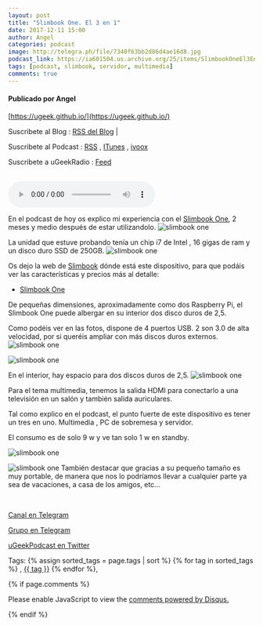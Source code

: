 ```yaml
---
layout: post
title: "Slimbook One. El 3 en 1"
date: 2017-12-11 15:00
author: Angel
categories: podcast
image: http://telegra.ph/file/7340f63bb2d86d4ae16d8.jpg
podcast_link: https://ia601504.us.archive.org/25/items/SlimbookOneEl3En1/SlimbookOne_El_3_en_1.mp3
tags: [podcast, slimbook, servidor, multimedia]
comments: true
---
```

#### Publicado por Angel

[https://ugeek.github.io/](https://ugeek.github.io/)

Suscribete al Blog :  [RSS del Blog](http://feeds.feedburner.com/uGeekBlog) |

Suscribete al Podcast :  [RSS](http://feeds.feedburner.com/ugeek) , [ITunes](https://itunes.apple.com/us/podcast/ugeek/id1201421866?mt=2) , [ivoox](https://www.ivoox.com/podcast-ugeek_sq_f1383493_1.html)


Suscribete a uGeekRadio : [Feed](http://feeds.feedburner.com/uGeekRadio)

<br>

<!-- ------------------------------------- url del podcast -------------------------------------------  -->
<audio controls>
  <source src="https://ia601504.us.archive.org/25/items/SlimbookOneEl3En1/SlimbookOne_El_3_en_1.mp3" type="audio/mpeg">
Your browser does not support the audio element.
</audio>

<!-- -------------------------------------Imagen -------------------------------------------  -->


<!-- -------------------------------------Descripción del podcast -------------------------------------------  -->


En el podcast de hoy os explico mi experiencia con el [Slimbook One](https://slimbook.es/one-minipc-potente#fichatecnica), 2 meses y medio después de estar utilizandolo.
![slimbook one](http://telegra.ph/file/7340f63bb2d86d4ae16d8.jpg)


La unidad que estuve probando tenía un chip i7 de Intel , 16 gigas de ram y un disco duro SSD de 250GB.
![slimbook one](http://telegra.ph/file/a5ddafc3f8c34572f75fc.jpg)

Os dejo la web de [Slimbook](https://slimbook.es/) dónde está este dispositivo, para que podáis ver las características y precios más al detalle:
-  [Slimbook One](https://slimbook.es/one-minipc-potente#fichatecnica)


De pequeñas dimensiones, aproximadamente como dos Raspberry Pi, el Slimbook One puede albergar en su interior dos disco duros de 2,5. 



Como podéis ver en las fotos, dispone de 4 puertos USB. 2 son 3.0 de alta velocidad, por si queréis ampliar con más discos duros externos. 
![slimbook one](http://telegra.ph/file/f20fb31057e0a17bedffa.jpg)


![slimbook one](http://telegra.ph/file/83a883670b9fb759a806e.jpg) 

En el interior, hay espacio para dos discos duros de 2,5. 
![slimbook one](http://telegra.ph/file/4232d02543dd9439c6399.jpg)

Para el tema multimedia, tenemos la salida HDMI para conectarlo a una televisión en un salón y también salida auriculares.

Tal como explico en el podcast, el punto fuerte de este dispositivo es tener un tres en uno. Multimedia , PC de sobremesa y servidor. 

El consumo es de solo 9 w y ve tan solo 1 w en standby.

![slimbook one](http://telegra.ph/file/801bd2e74e6bcf2dcdb81.jpg)


![slimbook one](http://telegra.ph/file/a6d91f3f1e2a7f7e919c4.jpg)
También destacar que gracias a su pequeño tamaño es muy portable, de manera que nos lo podríamos llevar a cualquier parte ya sea de vacaciones, a casa de los amigos, etc...



<br>

<!-- -------------------------------------Aquí abajo los Comentarios -------------------------------------------  -->

<!-- Begin SpeakPipe code -->
<script type="text/javascript">
(function(d){
var app = d.createElement('script'); app.type = 'text/javascript'; app.async = true;
var pt = ('https:' == document.location.protocol ? 'https://' : 'http://');
app.src = pt + 'www.speakpipe.com/loader/u33wn17v7gblat29taobg3x8q901jwfj.js';
var s = d.getElementsByTagName('script')[0]; s.parentNode.insertBefore(app, s);
})(document);
</script>
<!-- End SpeakPipe code -->




[Canal en Telegram](https://t.me/uGeek)  

[Grupo en Telegram](https://t.me/uGeekPodcast)  

[uGeekPodcast en Twitter](https://twitter.com/ugeekpodcast)

Tags: {% assign sorted_tags = page.tags | sort %} {% for tag in sorted_tags %} , <span class="tag"><a href="/tag#{{ tag }}">{{ tag }}</a></span> {% endfor %},


{% if page.comments %}
<div id="disqus_thread"></div>
<script>

/**
*  RECOMMENDED CONFIGURATION VARIABLES: EDIT AND UNCOMMENT THE SECTION BELOW TO INSERT DYNAMIC VALUES FROM YOUR PLATFORM OR CMS.
*  LEARN WHY DEFINING THESE VARIABLES IS IMPORTANT: https://disqus.com/admin/universalcode/#configuration-variables*/
/*
var disqus_config = function () {
this.page.url = PAGE_URL;  // Replace PAGE_URL with your page's canonical URL variable
this.page.identifier = PAGE_IDENTIFIER; // Replace PAGE_IDENTIFIER with your page's unique identifier variable
};
*/
(function() { // DON'T EDIT BELOW THIS LINE
var d = document, s = d.createElement('script');
s.src = 'https://https-angelbcn-github-io-ugeek.disqus.com/embed.js';
s.setAttribute('data-timestamp', +new Date());
(d.head || d.body).appendChild(s);
})();
</script>
<noscript>Please enable JavaScript to view the <a href="https://disqus.com/?ref_noscript">comments powered by Disqus.</a></noscript>

{% endif %}

<script id="dsq-count-scr" src="//https-angelbcn-github-io-ugeek.disqus.com/count.js" async></script>
